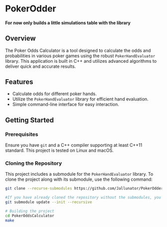 # PokerOdder

#### For now only builds a little simulations table with the library

## Overview
The Poker Odds Calculator is a tool designed to calculate the odds and probabilities in various poker games using the robust `PokerHandEvaluator` library. This application is built in C++ and utilizes advanced algorithms to deliver quick and accurate results.

## Features
- Calculate odds for different poker hands.
- Utilize the `PokerHandEvaluator` library for efficient hand evaluation.
- Simple command-line interface for easy interaction.

## Getting Started

### Prerequisites
Ensure you have `git` and a C++ compiler supporting at least C++11 standard. This project is tested on Linux and macOS.

### Cloning the Repository
This project includes a submodule for the `PokerHandEvaluator` library. To clone the project along with its submodule, use the following command:

```bash
git clone --recurse-submodules https://github.com/Jallunator/PokerOdder.git

#If you have already cloned the repository without the submodules, you can fetch the submodules using:
git submodule update --init --recursive

# Building the project
cd PokerOddsCalculator
make

```
